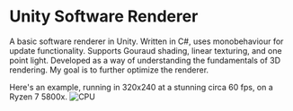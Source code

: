# Unity Software Renderer
 A basic software renderer in Unity. Written in C#, uses monobehaviour for update functionality. Supports Gouraud shading, linear texturing, and one point light. Developed as a way of understanding the fundamentals of 3D rendering. My goal is to further optimize the renderer.

 Here's an example, running in 320x240 at a stunning circa 60 fps, on a Ryzen 7 5800x.
![CPU](https://github.com/Antonhejhejhej/Software-Renderer-Unity/assets/123376072/d5125f39-613c-4a44-a386-8db844ffab7c)
